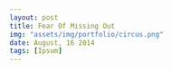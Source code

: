 ```yaml
---
layout: post
title: Fear Of Missing Out
img: "assets/img/portfolio/circus.png"
date: August, 16 2014
tags: [Ipsum]
---
```

